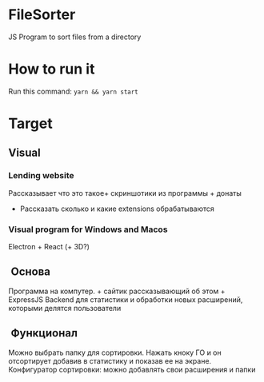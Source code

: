 # FileSorter
JS Program to sort files from a directory


# How to run it
Run this command:
`yarn && yarn start`


# Target
## Visual
### Lending website
Рассказывает что это такое+ скриншотики из программы + донаты
+ Рассказать сколько и какие extensions обрабатываются

### Visual program for Windows and Macos
Electron + React
(+ 3D?)

##  Основа
Программа на компутер. + сайтик рассказывающий об этом + ExpressJS Backend для статистики и обработки новых расширений, которыми делятся пользователи

##  Функционал
Можно выбрать папку для сортировки. Нажать кноку ГО и он отсортирует добавив в статистику и показав ее на экране.
Конфигуратор сортировки: можно добавлять свои расширения и папки
